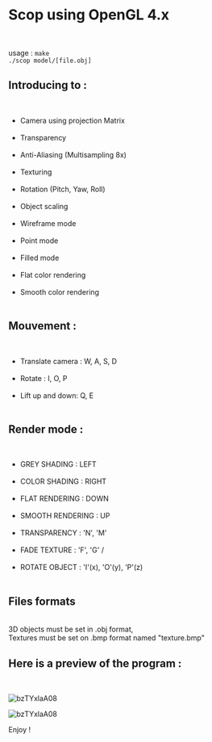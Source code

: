 <h1>Scop using OpenGL 4.x</h1><br />

usage : `make`<br />
`./scop model/[file.obj]`<br />

<h2>Introducing to :</h2><br />
<ul>
<li>Camera using projection Matrix</li><br />
<li>Transparency</li><br />
<li>Anti-Aliasing (Multisampling 8x)</li><br />
<li>Texturing</li><br />
<li>Rotation (Pitch, Yaw, Roll)</li><br />
<li>Object scaling</li><br />
<li>Wireframe mode</li><br />
<li>Point mode</li><br />
<li>Filled mode</li><br />
<li>Flat color rendering</li><br />
<li>Smooth color rendering</li><br />
</ul>

 <h2>Mouvement :</h2> <br />
 <ul>
  <li>Translate camera : W, A, S, D</li><br />
<li>Rotate : I, O, P</li><br />
<li> Lift up and down: Q, E</li><br />
</ul>

<h2>Render mode : </h2><br />
<ul>
<li>GREY SHADING      : LEFT</li><br />
<li>COLOR SHADING     : RIGHT</li><br />
<li>FLAT RENDERING    : DOWN</li><br />
<li>SMOOTH RENDERING  : UP</li><br />
<li>TRANSPARENCY      : 'N', 'M'</li><br />
<li>FADE TEXTURE      : 'F', 'G' /</li><br />
<li>ROTATE OBJECT     : 'I'(x), 'O'(y), 'P'(z)</li><br />
</ul>

<h2> Files formats </h2> <br />
 3D objects must be set in .obj format,<br />
 Textures must be set on .bmp format named "texture.bmp"<br />

<h2>Here is a preview of the program :</h2><br />

![bzTYxlaA08](https://user-images.githubusercontent.com/27351943/55319905-398e1e00-5476-11e9-9938-f1042e08981f.gif)

![bzTYxlaA08](https://user-images.githubusercontent.com/27351943/55322038-71e42b00-547b-11e9-8b80-62411054e65e.gif)

Enjoy !
